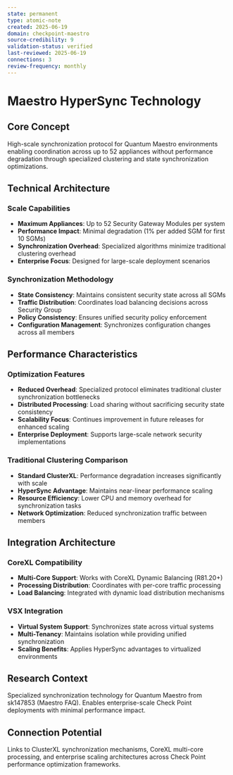 ```yaml
---
state: permanent
type: atomic-note
created: 2025-06-19
domain: checkpoint-maestro
source-credibility: 9
validation-status: verified
last-reviewed: 2025-06-19
connections: 3
review-frequency: monthly
---
```


# Maestro HyperSync Technology

## Core Concept

High-scale synchronization protocol for Quantum Maestro environments enabling coordination across up to 52 appliances without performance degradation through specialized clustering and state synchronization optimizations.

## Technical Architecture

### Scale Capabilities
- **Maximum Appliances**: Up to 52 Security Gateway Modules per system
- **Performance Impact**: Minimal degradation (1% per added SGM for first 10 SGMs)
- **Synchronization Overhead**: Specialized algorithms minimize traditional clustering overhead
- **Enterprise Focus**: Designed for large-scale deployment scenarios

### Synchronization Methodology
- **State Consistency**: Maintains consistent security state across all SGMs
- **Traffic Distribution**: Coordinates load balancing decisions across Security Group
- **Policy Consistency**: Ensures unified security policy enforcement
- **Configuration Management**: Synchronizes configuration changes across all members

## Performance Characteristics

### Optimization Features
- **Reduced Overhead**: Specialized protocol eliminates traditional cluster synchronization bottlenecks
- **Distributed Processing**: Load sharing without sacrificing security state consistency
- **Scalability Focus**: Continues improvement in future releases for enhanced scaling
- **Enterprise Deployment**: Supports large-scale network security implementations

### Traditional Clustering Comparison
- **Standard ClusterXL**: Performance degradation increases significantly with scale
- **HyperSync Advantage**: Maintains near-linear performance scaling
- **Resource Efficiency**: Lower CPU and memory overhead for synchronization tasks
- **Network Optimization**: Reduced synchronization traffic between members

## Integration Architecture

### CoreXL Compatibility
- **Multi-Core Support**: Works with CoreXL Dynamic Balancing (R81.20+)
- **Processing Distribution**: Coordinates with per-core traffic processing
- **Load Balancing**: Integrated with dynamic load distribution mechanisms

### VSX Integration
- **Virtual System Support**: Synchronizes state across virtual systems
- **Multi-Tenancy**: Maintains isolation while providing unified synchronization
- **Scaling Benefits**: Applies HyperSync advantages to virtualized environments

## Research Context

Specialized synchronization technology for Quantum Maestro from sk147853 (Maestro FAQ). Enables enterprise-scale Check Point deployments with minimal performance impact.

## Connection Potential

Links to ClusterXL synchronization mechanisms, CoreXL multi-core processing, and enterprise scaling architectures across Check Point performance optimization frameworks.